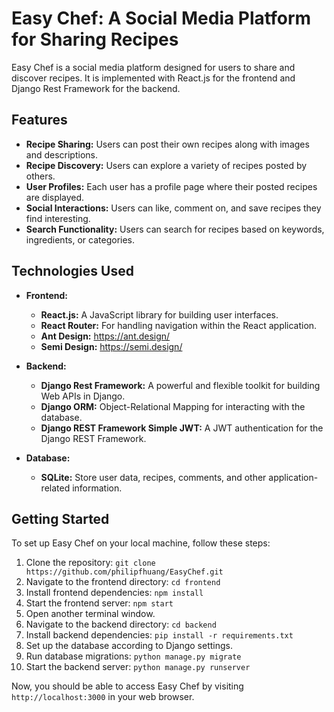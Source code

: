 # Easy Chef: A Social Media Platform for Sharing Recipes

Easy Chef is a social media platform designed for users to share and discover recipes. It is implemented with React.js for the frontend and Django Rest Framework for the backend.

## Features

- **Recipe Sharing:** Users can post their own recipes along with images and descriptions.
- **Recipe Discovery:** Users can explore a variety of recipes posted by others.
- **User Profiles:** Each user has a profile page where their posted recipes are displayed.
- **Social Interactions:** Users can like, comment on, and save recipes they find interesting.
- **Search Functionality:** Users can search for recipes based on keywords, ingredients, or categories.

## Technologies Used

- **Frontend:**
  - **React.js:** A JavaScript library for building user interfaces.
  - **React Router:** For handling navigation within the React application.
  - **Ant Design:** <a href="https://ant.design/">https://ant.design/</a>
  - **Semi Design:** <a href="https://semi.design/">https://semi.design/</a>
  
- **Backend:**
  - **Django Rest Framework:** A powerful and flexible toolkit for building Web APIs in Django.
  - **Django ORM:** Object-Relational Mapping for interacting with the database.
  - **Django REST Framework Simple JWT:** A JWT authentication for the Django REST Framework.
  
- **Database:**
  - **SQLite:** Store user data, recipes, comments, and other application-related information.

## Getting Started

To set up Easy Chef on your local machine, follow these steps:

1. Clone the repository: `git clone https://github.com/philipfhuang/EasyChef.git`
2. Navigate to the frontend directory: `cd frontend`
3. Install frontend dependencies: `npm install`
4. Start the frontend server: `npm start`
5. Open another terminal window.
6. Navigate to the backend directory: `cd backend`
7. Install backend dependencies: `pip install -r requirements.txt`
8. Set up the database according to Django settings.
9. Run database migrations: `python manage.py migrate`
10. Start the backend server: `python manage.py runserver`

Now, you should be able to access Easy Chef by visiting `http://localhost:3000` in your web browser.
